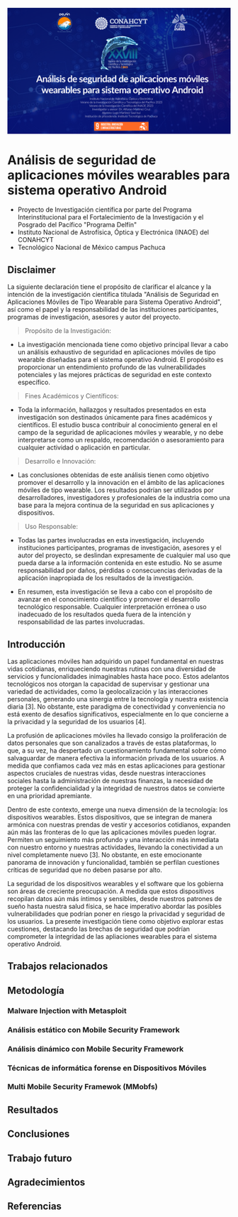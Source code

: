 ![Banner](https://github.com/IsuiLugo/Verano-Cientifico-Delfin-INAOE-CCC-TECNM_PACHUCA/blob/main/Images/HEADER.png?raw=true)


# Análisis de seguridad de aplicaciones móviles wearables para sistema operativo Android
*  Proyecto de Investigación científica por parte del Programa Interinstitucional para el Fortalecimiento de la Investigación y el Posgrado del Pacífico "Programa Delfín"
* Instituto Nacional de Astrofísica, Óptica y Electrónica (INAOE) del CONAHCYT
* Tecnológico Nacional de México campus Pachuca

## Disclaimer
La siguiente declaración tiene el propósito de clarificar el alcance y la intención de la investigación científica titulada "Análisis de Seguridad en Aplicaciones Móviles de Tipo Wearable para Sistema Operativo Android", así como el papel y la responsabilidad de las instituciones participantes, programas de investigación, asesores y autor del proyecto.

> Propósito de la Investigación:
* La investigación mencionada tiene como objetivo principal llevar a cabo un análisis exhaustivo de seguridad en aplicaciones móviles de tipo wearable diseñadas para el sistema operativo Android. El propósito es proporcionar un entendimiento profundo de las vulnerabilidades potenciales y las mejores prácticas de seguridad en este contexto específico.

> Fines Académicos y Científicos:
* Toda la información, hallazgos y resultados presentados en esta investigación son destinados únicamente para fines académicos y científicos. El estudio busca contribuir al conocimiento general en el campo de la seguridad de aplicaciones móviles y wearable, y no debe interpretarse como un respaldo, recomendación o asesoramiento para cualquier actividad o aplicación en particular.

> Desarrollo e Innovación:
* Las conclusiones obtenidas de este análisis tienen como objetivo promover el desarrollo y la innovación en el ámbito de las aplicaciones móviles de tipo wearable. Los resultados podrían ser utilizados por desarrolladores, investigadores y profesionales de la industria como una base para la mejora continua de la seguridad en sus aplicaciones y dispositivos.

> Uso Responsable:
* Todas las partes involucradas en esta investigación, incluyendo instituciones participantes, programas de investigación, asesores y el autor del proyecto, se deslindan expresamente de cualquier mal uso que pueda darse a la información contenida en este estudio. No se asume responsabilidad por daños, pérdidas o consecuencias derivadas de la aplicación inapropiada de los resultados de la investigación.

* En resumen, esta investigación se lleva a cabo con el propósito de avanzar en el conocimiento científico y promover el desarrollo tecnológico responsable. Cualquier interpretación errónea o uso inadecuado de los resultados queda fuera de la intención y responsabilidad de las partes involucradas.

## Introducción
Las aplicaciones móviles han adquirido un papel fundamental en nuestras vidas cotidianas, enriqueciendo nuestras rutinas con una diversidad de servicios y funcionalidades inimaginables hasta hace poco. Estos adelantos tecnológicos nos otorgan la capacidad de supervisar y gestionar una variedad de actividades, como la geolocalización y las interacciones personales, generando una sinergia entre la tecnología y nuestra existencia diaria [3]. No obstante, este paradigma de conectividad y conveniencia no está exento de desafíos significativos, especialmente en lo que concierne a la privacidad y la seguridad de los usuarios [4].

La profusión de aplicaciones móviles ha llevado consigo la proliferación de datos personales que son canalizados a través de estas plataformas, lo que, a su vez, ha despertado un cuestionamiento fundamental sobre cómo salvaguardar de manera efectiva la información privada de los usuarios. A medida que confiamos cada vez más en estas aplicaciones para gestionar aspectos cruciales de nuestras vidas, desde nuestras interacciones sociales hasta la administración de nuestras finanzas, la necesidad de proteger la confidencialidad y la integridad de nuestros datos se convierte en una prioridad apremiante.

Dentro de este contexto, emerge una nueva dimensión de la tecnología: los dispositivos wearables. Estos dispositivos, que se integran de manera armónica con nuestras prendas de vestir y accesorios cotidianos, expanden aún más las fronteras de lo que las aplicaciones móviles pueden lograr. Permiten un seguimiento más profundo y una interacción más inmediata con nuestro entorno y nuestras actividades, llevando la conectividad a un nivel completamente nuevo [3]. No obstante, en este emocionante panorama de innovación y funcionalidad, también se perfilan cuestiones críticas de seguridad que no deben pasarse por alto.

La seguridad de los dispositivos wearables y el software que los gobierna son áreas de creciente preocupación. A medida que estos dispositivos recopilan datos aún más íntimos y sensibles, desde nuestros patrones de sueño hasta nuestra salud física, se hace imperativo abordar las posibles vulnerabilidades que podrían poner en riesgo la privacidad y seguridad de los usuarios. La presente investigación tiene como objetivo explorar estas cuestiones, destacando las brechas de seguridad que podrían comprometer la integridad de las apliaciones wearables para el sistema operativo Android.

## Trabajos relacionados

## Metodología

### Malware Injection with Metasploit
### Análisis estático con Mobile Security Framework
### Análisis dinámico con Mobile Security Framework
### Técnicas de informática forense en Dispositivos Móviles
### Multi Mobile Security Framewok (MMobfs)

## Resultados

## Conclusiones

## Trabajo futuro

## Agradecimientos

## Referencias

